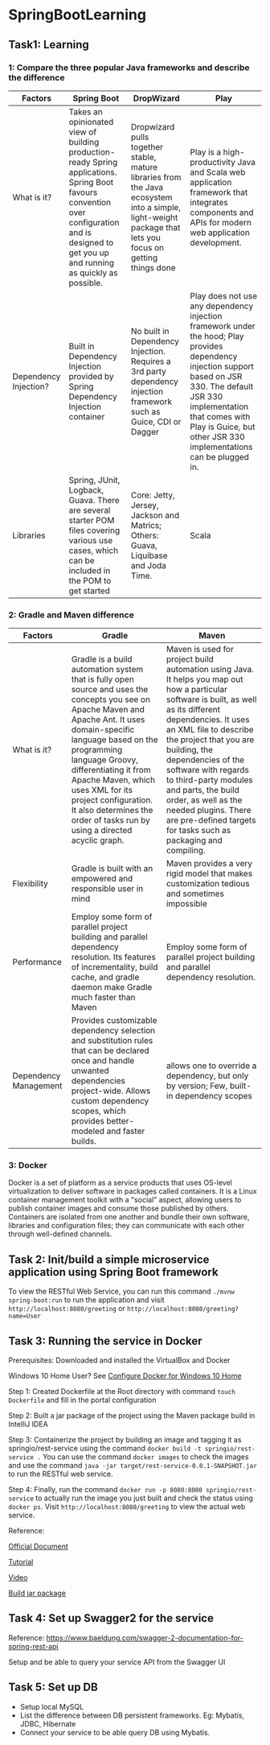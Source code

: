 # SpringBootLearning

## Task1: Learning
### 1: Compare the three popular Java frameworks and describe the difference

|Factors | Spring Boot | DropWizard | Play |
| --- | --- | --- | --- |
| What is it? |Takes an opinionated view of building production-ready Spring applications. Spring Boot favours convention over configuration and is designed to get you up and running as quickly as possible.|Dropwizard pulls together stable, mature libraries from the Java ecosystem into a simple, light-weight package that lets you focus on getting things done|Play is a high-productivity Java and Scala web application framework that integrates components and APIs for modern web application development.|
|Dependency Injection? | Built in Dependency Injection provided by Spring Dependency Injection container |  No built in Dependency Injection. Requires a 3rd party dependency injection framework such as Guice, CDI or Dagger | Play does not use any dependency injection framework under the hood; Play provides dependency injection support based on JSR 330. The default JSR 330 implementation that comes with Play is Guice, but other JSR 330 implementations can be plugged in.|
|Libraries|Spring, JUnit, Logback, Guava. There are several starter POM files covering various use cases, which can be included in the POM to get started |	 Core: Jetty, Jersey, Jackson and Matrics; Others: Guava, Liquibase and Joda Time.| Scala |


### 2: Gradle and Maven difference
|Factors | Gradle | Maven |
|---|---|---|
|What is it?| Gradle is a build automation system that is fully open source and uses the concepts you see on Apache Maven and Apache Ant. It uses domain-specific language based on the programming language Groovy, differentiating it from Apache Maven, which uses XML for its project configuration. It also determines the order of tasks run by using a directed acyclic graph.| Maven is used for project build automation using Java. It helps you map out how a particular software is built, as well as its different dependencies. It uses an XML file to describe the project that you are building, the dependencies of the software with regards to third-party modules and parts, the build order, as well as the needed plugins. There are pre-defined targets for tasks such as packaging and compiling. |
| Flexibility | Gradle is built with an empowered and responsible user in mind| Maven provides a very rigid model that makes customization tedious and sometimes impossible |
| Performance | Employ some form of parallel project building and parallel dependency resolution. Its features of incrementality, build cache, and gradle daemon make Gradle much faster than Maven |Employ some form of parallel project building and parallel dependency resolution. |
| Dependency Management | Provides customizable dependency selection and substitution rules that can be declared once and handle unwanted dependencies project-wide. Allows custom dependency scopes, which provides better-modeled and faster builds. | allows one to override a dependency, but only by version; Few, built-in dependency scopes|

### 3: Docker
Docker is a set of platform as a service products that uses OS-level virtualization to deliver software in packages called containers. It is a Linux container management toolkit with a "social" aspect, allowing users to publish container images and consume those published by others. Containers are isolated from one another and bundle their own software, libraries and configuration files; they can communicate with each other through well-defined channels.


## Task 2: Init/build a simple microservice application using Spring Boot framework
To view the RESTful Web Service, you can run this command 
`./mvnw spring-boot:run` to run the application and visit `http://localhost:8080/greeting` or `http://localhost:8080/greeting?name=User`

## Task 3: Running the service in Docker

Prerequisites: Downloaded and installed the VirtualBox and Docker

Windows 10 Home User? See [Configure Docker for Windows 10 Home](https://juejin.im/post/5e158594f265da5d0c5428dc)

Step 1: Created Dockerfile at the Root directory with command `touch Dockerfile` and fill in the portal configuration

Step 2: Built a jar package of the project using the Maven package build in IntelliJ IDEA

Step 3: Containerize the project by building an image and tagging it as springio/rest-service using the command `docker build -t springio/rest-service .`
You can use the command `docker images` to check the images and use the command `java -jar target/rest-service-0.0.1-SNAPSHOT.jar` to run the RESTful web service.

Step 4: Finally, run the command `docker run -p 8080:8080 springio/rest-service` to actually run the image you just built and check the status using `docker ps`. Visit `http://localhost:8080/greeting` to view the actual web service.

Reference: 

[Official Document](https://spring.io/guides/gs/spring-boot-docker/)

[Tutorial](https://www.cnblogs.com/cloudfloating/p/10851315.html)

[Video](https://www.youtube.com/watch?v=FlSup_eelYE)

[Build jar package](https://blog.csdn.net/yuanting_/article/details/90207328)

## Task 4: Set up Swagger2 for the service
Reference: https://www.baeldung.com/swagger-2-documentation-for-spring-rest-api

Setup and be able to query your service API from the Swagger UI

## Task 5: Set up DB
- Setup local MySQL
- List the difference between DB persistent frameworks. Eg: Mybatis, JDBC, Hibernate
- Connect your service to be able query DB using Mybatis.

